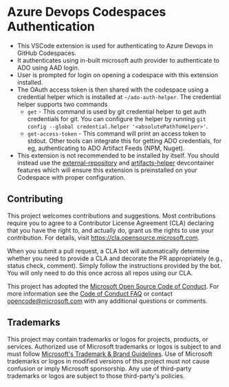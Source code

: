 # Azure Devops Codespaces Authentication

- This VSCode extension is used for authenticating to Azure Devops in GitHub Codespaces.
- It authenticates using in-built microsoft auth provider to authenticate to ADO using AAD login.
- User is prompted for login on opening a codespace with this extension installed.
- The OAuth access token is then shared with the codespace using a credential helper which is installed at `~/ado-auth-helper`. The credential helper supports two commands
  - `get` - This command is used by git credential helper to get auth credentials for git. You can configure the helper by running `git config --global credential.helper '<absolutePathToHelper>'`.
  - `get-access-token` - This command will print an access token to stdout. Other tools can integrate this for getting ADO credentials, for eg, authenticating to ADO Artifact Feeds (NPM, Nuget). 
- This extension is not recommended to be installed by itself. You should instead use the [external-repository](https://github.com/microsoft/codespace-features/tree/main/src/external-repository) and [artifacts-helper](https://github.com/microsoft/codespace-features/tree/main/src/artifacts-helper) devcontainer features which will ensure this extension is preinstalled on your Codespace with proper configuration.

## Contributing

This project welcomes contributions and suggestions.  Most contributions require you to agree to a
Contributor License Agreement (CLA) declaring that you have the right to, and actually do, grant us
the rights to use your contribution. For details, visit https://cla.opensource.microsoft.com.

When you submit a pull request, a CLA bot will automatically determine whether you need to provide
a CLA and decorate the PR appropriately (e.g., status check, comment). Simply follow the instructions
provided by the bot. You will only need to do this once across all repos using our CLA.

This project has adopted the [Microsoft Open Source Code of Conduct](https://opensource.microsoft.com/codeofconduct/).
For more information see the [Code of Conduct FAQ](https://opensource.microsoft.com/codeofconduct/faq/) or
contact [opencode@microsoft.com](mailto:opencode@microsoft.com) with any additional questions or comments.

## Trademarks

This project may contain trademarks or logos for projects, products, or services. Authorized use of Microsoft 
trademarks or logos is subject to and must follow 
[Microsoft's Trademark & Brand Guidelines](https://www.microsoft.com/en-us/legal/intellectualproperty/trademarks/usage/general).
Use of Microsoft trademarks or logos in modified versions of this project must not cause confusion or imply Microsoft sponsorship.
Any use of third-party trademarks or logos are subject to those third-party's policies.
